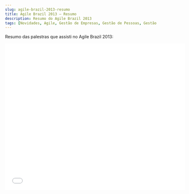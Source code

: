 ```yaml
---
slug: agile-brazil-2013-resumo
title: Agile Brazil 2013 – Resumo
description: Resumo do Agile Brazil 2013
tags: [Novidades, Agile, Gestão de Empresas, Gestão de Pessoas, Gestão de Processos, Gestão de Projetos, Kanban, Métodos Ágeis]
---
```


Resumo das palestras que assisti no Agile Brazil 2013:

<!--truncate-->

<iframe
 src="//www.slideshare.net/slideshow/embed_code/key/o2dpdOQVwo24lQ"
 width="595"
 height="485"
 frameborder="0"
 marginwidth="0"
 marginheight="0"
 scrolling="no"
 style={{
    border: "1px solid #CCC",
    borderWidth: "1px",
    marginBottom: "5px",
    maxWidth: "100%"
 }}
 allowfullscreen
/>

[Agile Brazil 2013](https://www.slideshare.net/megatroom/agile-brazil-2013-resumo) – Resumo from **Bruno Nardini**

